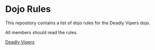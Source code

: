 Dojo Rules
==========

This repository contains a list of dojo rules for the Deadly Vipers dojo.

All members should read the rules.

[Deadly Vipers](https://github.com/deadlyvipers)
